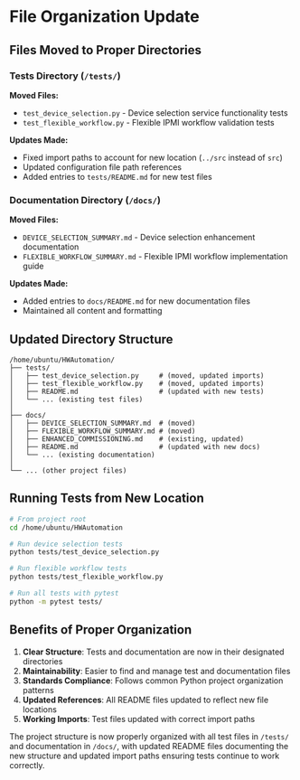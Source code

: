 # File Organization Update

## Files Moved to Proper Directories

### Tests Directory (`/tests/`)

**Moved Files:**
- `test_device_selection.py` - Device selection service functionality tests
- `test_flexible_workflow.py` - Flexible IPMI workflow validation tests

**Updates Made:**
- Fixed import paths to account for new location (`../src` instead of `src`)
- Updated configuration file path references
- Added entries to `tests/README.md` for new test files

### Documentation Directory (`/docs/`)

**Moved Files:**
- `DEVICE_SELECTION_SUMMARY.md` - Device selection enhancement documentation
- `FLEXIBLE_WORKFLOW_SUMMARY.md` - Flexible IPMI workflow implementation guide

**Updates Made:**
- Added entries to `docs/README.md` for new documentation files
- Maintained all content and formatting

## Updated Directory Structure

```
/home/ubuntu/HWAutomation/
├── tests/
│   ├── test_device_selection.py     # (moved, updated imports)
│   ├── test_flexible_workflow.py    # (moved, updated imports)
│   ├── README.md                    # (updated with new tests)
│   └── ... (existing test files)
│
├── docs/
│   ├── DEVICE_SELECTION_SUMMARY.md  # (moved)
│   ├── FLEXIBLE_WORKFLOW_SUMMARY.md # (moved)
│   ├── ENHANCED_COMMISSIONING.md    # (existing, updated)
│   ├── README.md                    # (updated with new docs)
│   └── ... (existing documentation)
│
└── ... (other project files)
```

## Running Tests from New Location

```bash
# From project root
cd /home/ubuntu/HWAutomation

# Run device selection tests
python tests/test_device_selection.py

# Run flexible workflow tests  
python tests/test_flexible_workflow.py

# Run all tests with pytest
python -m pytest tests/
```

## Benefits of Proper Organization

1. **Clear Structure**: Tests and documentation are now in their designated directories
2. **Maintainability**: Easier to find and manage test and documentation files
3. **Standards Compliance**: Follows common Python project organization patterns
4. **Updated References**: All README files updated to reflect new file locations
5. **Working Imports**: Test files updated with correct import paths

The project structure is now properly organized with all test files in `/tests/` and documentation in `/docs/`, with updated README files documenting the new structure and updated import paths ensuring tests continue to work correctly.
